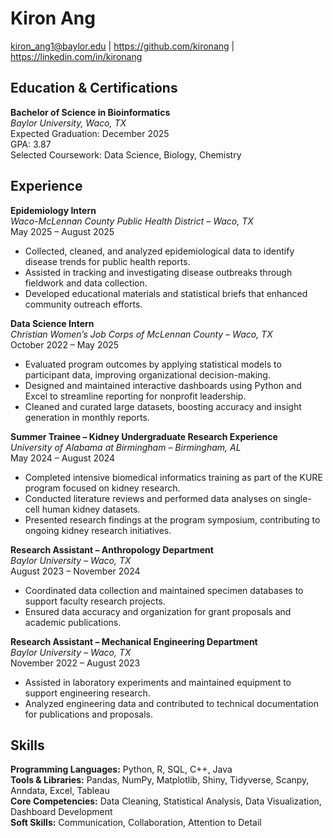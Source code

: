 # Kiron Ang  
kiron_ang1@baylor.edu | https://github.com/kironang | https://linkedin.com/in/kironang

## Education & Certifications  

**Bachelor of Science in Bioinformatics**  
*Baylor University, Waco, TX*  
Expected Graduation: December 2025  
GPA: 3.87  
Selected Coursework: Data Science, Biology, Chemistry  

## Experience  

**Epidemiology Intern**  
*Waco-McLennan County Public Health District – Waco, TX*  
May 2025 – August 2025  
- Collected, cleaned, and analyzed epidemiological data to identify disease trends for public health reports.  
- Assisted in tracking and investigating disease outbreaks through fieldwork and data collection.  
- Developed educational materials and statistical briefs that enhanced community outreach efforts.  

**Data Science Intern**  
*Christian Women’s Job Corps of McLennan County – Waco, TX*  
October 2022 – May 2025  
- Evaluated program outcomes by applying statistical models to participant data, improving organizational decision-making.  
- Designed and maintained interactive dashboards using Python and Excel to streamline reporting for nonprofit leadership.  
- Cleaned and curated large datasets, boosting accuracy and insight generation in monthly reports.  

**Summer Trainee – Kidney Undergraduate Research Experience**  
*University of Alabama at Birmingham – Birmingham, AL*  
May 2024 – August 2024  
- Completed intensive biomedical informatics training as part of the KURE program focused on kidney research.  
- Conducted literature reviews and performed data analyses on single-cell human kidney datasets.  
- Presented research findings at the program symposium, contributing to ongoing kidney research initiatives.  

**Research Assistant – Anthropology Department**  
*Baylor University – Waco, TX*  
August 2023 – November 2024  
- Coordinated data collection and maintained specimen databases to support faculty research projects.  
- Ensured data accuracy and organization for grant proposals and academic publications.  

**Research Assistant – Mechanical Engineering Department**  
*Baylor University – Waco, TX*  
November 2022 – August 2023  
- Assisted in laboratory experiments and maintained equipment to support engineering research.  
- Analyzed engineering data and contributed to technical documentation for publications and proposals.  

## Skills  

**Programming Languages:** Python, R, SQL, C++, Java  
**Tools & Libraries:** Pandas, NumPy, Matplotlib, Shiny, Tidyverse, Scanpy, Anndata, Excel, Tableau  
**Core Competencies:** Data Cleaning, Statistical Analysis, Data Visualization, Dashboard Development  
**Soft Skills:** Communication, Collaboration, Attention to Detail  
